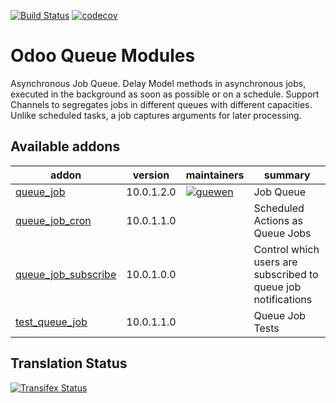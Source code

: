 [![Build Status](https://travis-ci.org/OCA/queue.svg?branch=10.0)](https://travis-ci.org/OCA/queue)
[![codecov](https://codecov.io/gh/OCA/queue/branch/10.0/graph/badge.svg)](https://codecov.io/gh/OCA/queue)


Odoo Queue Modules
==================

Asynchronous Job Queue. Delay Model methods in asynchronous jobs, executed in
the background as soon as possible or on a schedule.  Support Channels to
segregates jobs in different queues with different capacities. Unlike
scheduled tasks, a job captures arguments for later processing.


[//]: # (addons)

Available addons
----------------
addon | version | maintainers | summary
--- | --- | --- | ---
[queue_job](queue_job/) | 10.0.1.2.0 | [![guewen](https://github.com/guewen.png?size=30px)](https://github.com/guewen) | Job Queue
[queue_job_cron](queue_job_cron/) | 10.0.1.1.0 |  | Scheduled Actions as Queue Jobs
[queue_job_subscribe](queue_job_subscribe/) | 10.0.1.0.0 |  | Control which users are subscribed to queue job notifications
[test_queue_job](test_queue_job/) | 10.0.1.1.0 |  | Queue Job Tests

[//]: # (end addons)

Translation Status
------------------
[![Transifex Status](https://www.transifex.com/projects/p/OCA-queue-10-0/chart/image_png)](https://www.transifex.com/projects/p/OCA-queue-10-0)

